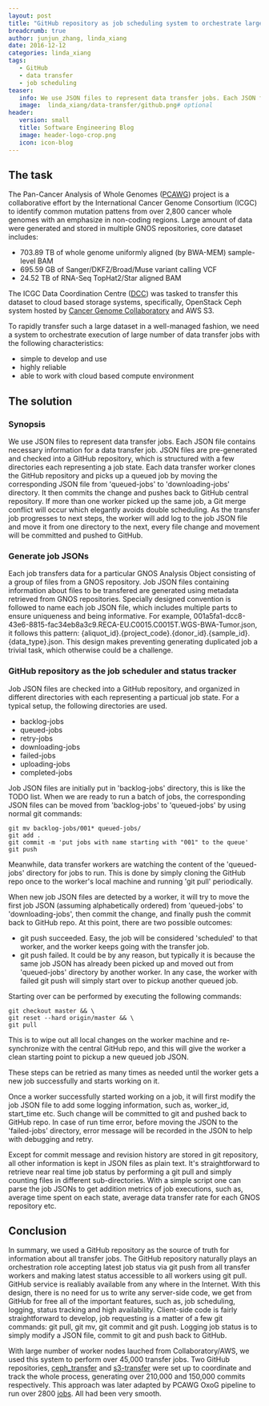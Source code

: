 ```yaml
---
layout: post
title: "GitHub repository as job scheduling system to orchestrate large data transfer"
breadcrumb: true
author: junjun_zhang, linda_xiang
date: 2016-12-12
categories: linda_xiang
tags:
   - GitHub
   - data transfer
   - job scheduling
teaser:
   info: We use JSON files to represent data transfer jobs. Each JSON file contains necessary information for a data transfer job. JSON files are pre-generated and checked into a GitHub repository, which is structured with a few directories each representing a job state. Each data transfer worker clones the GitHub repository and picks up a queued job by moving the corresponding JSON file from 'queued-jobs' to 'downloading-jobs' directory. It then commits the change and pushes back to GitHub central repository. If more than one worker picked up the same job, a Git merge conflict will occur which elegantly avoids double scheduling. As the transfer job progresses to next steps, the worker will add log to the job JSON file and move it from one directory to the next, every file change and movement will be committed and pushed to GitHub.
   image:  linda_xiang/data-transfer/github.png# optional
header: 
   version: small
   title: Software Engineering Blog
   image: header-logo-crop.png
   icon: icon-blog
---
```


## The task

The Pan-Cancer Analysis of Whole Genomes
([PCAWG](https://dcc.icgc.org/pcawg)) project is a collaborative effort by
the International Cancer Genome Consortium (ICGC) to identify common
mutation pattens from over 2,800 cancer whole genomes with an emphasize in
non-coding regions. Large amount of data were generated and stored in
multiple GNOS repositories, core dataset includes:

* 703.89 TB of whole genome uniformly aligned (by BWA-MEM) sample-level BAM
* 695.59 GB of Sanger/DKFZ/Broad/Muse variant calling VCF
* 24.52 TB of RNA-Seq TopHat2/Star aligned BAM

The ICGC Data Coordination Centre ([DCC](https://dcc.icgc.org/)) was tasked to transfer this
dataset to cloud based storage systems, specifically, OpenStack Ceph
system hosted by [Cancer Genome
Collaboratory](https://www.cancercollaboratory.org/) and AWS S3.

To rapidly transfer such a large dataset in a well-managed fashion, we
need a system to orchestrate execution of large number of data transfer
jobs with the following characteristics:

* simple to develop and use
* highly reliable
* able to work with cloud based compute environment


## The solution

### Synopsis 

We use JSON files to represent data transfer jobs. Each JSON file contains
necessary information for a data transfer job. JSON files are
pre-generated and checked into a GitHub repository, which is structured
with a few directories each representing a job state. Each data transfer worker clones the GitHub repository and picks up a queued job by moving the corresponding JSON file from 'queued-jobs' to 'downloading-jobs' directory. It then commits the change and pushes back to GitHub central repository. If more than one worker picked up the same job, a Git merge conflict will occur which elegantly avoids double scheduling. As the transfer job progresses to next steps, the worker will add log to the job
JSON file and move it from one directory to the next, every file change
and movement will be committed and pushed to GitHub.

### Generate job JSONs

Each job transfers data for a particular GNOS Analysis Object consisting
of a group of files from a GNOS repository. Job JSON files containing
information about files to be transfered are generated using metadata
retrieved from GNOS repositories. Specially designed convention is
followed to name each job JSON file, which includes multiple parts to
ensure uniqueness and being informative. For example,
001a5fa1-dcc8-43e6-8815-fac34eb8a3c9.RECA-EU.C0015.C0015T.WGS-BWA-Tumor.json, it follows this pattern:
{aliquot_id}.{project_code}.{donor_id}.{sample_id}.{data_type}.json. This design makes preventing generating duplicated job a trivial task, which
otherwise could be a challenge.


### GitHub repository as the job scheduler and status tracker

Job JSON files are checked into a GitHub repository, and organized in
different directories with each representing a particual job state.
For a typical setup, the following directories are used.

* backlog-jobs
* queued-jobs
* retry-jobs
* downloading-jobs
* failed-jobs
* uploading-jobs
* completed-jobs


Job JSON files are initially put in 'backlog-jobs' directory, this is like
the TODO list. When we are ready to run a batch of jobs, the corresponding
JSON files can be moved from 'backlog-jobs' to 'queued-jobs' by using normal git commands:

~~~
git mv backlog-jobs/001* queued-jobs/
git add .
git commit -m 'put jobs with name starting with "001" to the queue'
git push
~~~

Meanwhile, data transfer workers are watching the content of the
'queued-jobs' directory for jobs to run. This is done by simply cloning
the GitHub repo once to the worker's local machine and running 'git pull'
periodically.

When new job JSON files are detected by a worker, it will try to move the
first job JSON (assuming alphabetically ordered) from 'queued-jobs' to
'downloading-jobs', then commit the change, and finally push the commit
back to GitHub repo. At this point, there are two possible outcomes:

* git push succeeded. Easy, the job will be considered 'scheduled' to that
worker, and the worker keeps going with the transfer job.
* git push failed. It could be by any reason, but typically it is because
the same job JSON has already been picked up and moved out from
'queued-jobs' directory by another worker. In any case, the worker with
failed git push will simply start over to pickup another queued job.

Starting over can be performed by executing the following commands:

~~~
git checkout master && \
git reset --hard origin/master && \
git pull
~~~

This is to wipe out all local changes on the worker machine and re-synchronize with the central GitHub repo, and this will give the worker a clean starting point to pickup a new queued job JSON.

These steps can be retried as many times as needed until the worker gets a
new job successfully and starts working on it.

Once a worker successfully started working on a job, it will first modify
the job JSON file to add some logging information, such as, worker_id,
start_time etc. Such change will be committed to git and pushed back to
GitHub repo. In case of run time error, before moving the JSON to the
'failed-jobs' directory, error message will be recorded in the JSON to
help with debugging and retry.

Except for commit message and revision history are stored in git repository, all other information is kept in JSON files as plain text. It's straightforward to retrieve near real time job status by performing a git pull and simply counting files in different sub-directories. With a simple script one can parse the job JSONs to get addition metrics of job executions, such as, average time spent on each state, average data transfer rate for each GNOS repository etc.

## Conclusion

In summary, we used a GitHub repository as the source of truth for
information about all transfer jobs. The GitHub repository naturally plays an orchestration role accepting latest job status via git push from all transfer workers and making latest status accessible to all workers using git pull. GitHub service is realiably available from any where in the Internet. With this design, there is no need for us to write any server-side code, we get from GitHub for free all of the important features, such as, job scheduling, logging, status tracking and high availability. Client-side code is fairly straightforward to develop, job requesting is a matter of a few git commands: git pull, git mv, git commit and git push. Logging job status is to simply modify a JSON file, commit to git and push back to GitHub.

With large number of worker nodes lauched from Collaboratory/AWS, we used this system to perform over 45,000 transfer jobs. Two GitHub repositories, [ceph_transfer](https://github.com/ICGC-TCGA-PanCancer/ceph_transfer_ops) and [s3-transfer](https://github.com/ICGC-TCGA-PanCancer/s3-transfer-operations) were set up to coordinate and track the whole process, generating over 210,000 and 150,000 commits respectively. This approach was later adapted by PCAWG OxoG pipeline to run over 2800 [jobs](https://github.com/ICGC-TCGA-PanCancer/oxog-ops). All had been very smooth.
